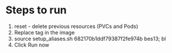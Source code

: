 # Steps to run
1. reset - delete previous resources (PVCs and Pods)
2. Replace tag in the image
3. source setup_aliases.sh 682170b1ddf79387f2fe974b bes13; bl
4. Click Run now